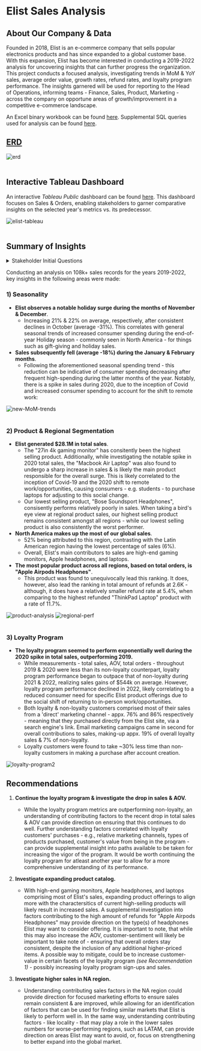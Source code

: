 # Elist Sales Analysis

## About Our Company & Data
Founded in 2018, Elist is an e-commerce company that sells popular electronics products and has since expanded to a global customer base. With this expansion, Elist has become interested in conducting a 2019-2022 analysis for uncovering insights that can further progress the organization. This project conducts a focused analysis, investigating trends in MoM & YoY sales, average order value, growth rates, refund rates, and loyalty program performance. The insights garnered will be used for reporting to the Head of Operations, informing teams - Finance, Sales, Product, Marketing - across the company on opportune areas of growth/improvement in a competitive e-commerce landscape.

An Excel binary workbook can be found [here](https://github.com/tseales/Elist-Sales-Analysis/blob/63f3f72027eed56ee4edcd3539571439e38cc00d/excel/Elist%20Analysis.xlsb). Supplemental SQL queries used for analysis can be found [here](https://github.com/tseales/Elist-Sales-Analysis/blob/26637fb84fc2e7795798d75111d2d524489c4226/sql/sql-analysis.sql).

## [ERD](https://github.com/tseales/Elist-Sales-Analysis/blob/63f3f72027eed56ee4edcd3539571439e38cc00d/sql/ERD.md)
![erd](https://github.com/user-attachments/assets/7058ad8d-2c50-439f-b5bf-3e5b26e39388)
</br></br>

## Interactive Tableau Dashboard
An interactive *Tableau Public* dashboard can be found [here](https://public.tableau.com/views/Elist/Dashboard2-horizontal?:language=en-US&:sid=&:redirect=auth&:display_count=n&:origin=viz_share_link). This dashboard focuses on Sales & Orders, enabling stakeholders to garner comparative insights on the selected year's metrics vs. its predecessor. 

![elist-tableau](https://github.com/user-attachments/assets/fff884c7-2f09-4096-b4d7-2936d03d3590)
</br></br>

## Summary of Insights
<details>
<summary>Stakeholder Initial Questions</summary>
  - What were the overall trends in sales during 2019-2022?</br>
  - What were our monthly and yearly growth rates?</br>
  - How is the new loyalty program performing? Should we keep using it?
</details>

Conducting an analysis on 108k+ sales records for the years 2019-2022, key insights in the following areas were made:
### 1) Seasonality
- **Elist observes a notable holiday surge during the months of November & December**.
  - Increasing 21% & 22% on average, respectively, after consistent declines in October (average -31%). This correlates with general seasonal trends of increased consumer spending during the end-of-year Holiday season - commonly seen in North America - for things such as gift-giving and holiday sales.
- **Sales subsequently fell (average -18%) during the January & February months**.
  - Following the aforementioned seasonal spending trend - this reduction can be indicative of consumer spending decreasing after frequent high-spending during the latter months of the year. Notably, there is a spike in sales during 2020, due to the inception of Covid and increased consumer spending to account for the shift to remote work:

![new-MoM-trends](https://github.com/user-attachments/assets/9abd1900-8804-4d46-98aa-ed11983c05f0)
</br></br>

### 2) Product & Regional Segmentation
- **Elist generated $28.1M in total sales**.
  - The "27in 4k gaming monitor" has consitently been the highest selling product. Additionally, while investigating the notable spike in 2020 total sales, the "Macbook Air Laptop" was also found to undergo a sharp increase in sales & is likely the main product responsible for the overall surge. This is likely correlated to the inception of Covid-19 and the 2020 shift to remote work/opportunities, causing consumers - e.g. students - to purchase laptops for adjusting to this social change.
  - Our lowest selling product, "Bose Soundsport Headphones", consisently performs relatively poorly in sales. When taking a bird's eye view at regional product sales, our highest selling product remains consistent amongst all regions - while our lowest selling product is also consistently the worst performer.
- **North America makes up the most of our global sales**.
  - 52% being attributed to this region, contrasting with the Latin American region having the lowest percentage of sales (6%).
  - Overall, Elist's main contributors to sales are high-end gaming monitors, Apple headphones, and laptops.
- **The most popular product across all regions, based on total orders, is "Apple Airpods Headphones"**.
  - This product was found to unequivocally lead this ranking. It does, however, also lead the ranking in total amount of refunds at 2.6K - although, it does have a relatively smaller refund rate at 5.4%, when comparing to the highest refunded "ThinkPad Laptop" product with a rate of 11.7%.

![product-analysis](https://github.com/user-attachments/assets/3825056c-cd17-4a4e-9f2b-ff773fee9c62)
![regional-perf](https://github.com/user-attachments/assets/dc6e07d7-95e8-4818-a318-0f3c16b60f55)
</br></br>

### 3) Loyalty Program
- **The loyalty program seemed to perform exponentially well during the 2020 spike in total sales, outperforming 2019.**
  - While measurements - total sales, AOV, total orders - throughout 2019 & 2020 were less than its non-loyalty counterpart, loyalty program performance began to outpace that of non-loyalty during 2021 & 2022, realizing sales gains of $544k on average. However, loyalty program performance declined in 2022, likely correlating to a reduced consumer need for specific Elist product offerings due to the social shift of returning to in-person work/opportunities.
  - Both loyalty & non-loyalty customers comprised most of their sales from a 'direct' marketing channel - appx. 76% and 86% respectively - meaning that they purchased directly from the Elist site, via a search engine's link. Email marketing campaigns came in second for overall contributions to sales, making-up appx. 19% of overall loyalty sales & 7% of non-loyalty.
  - Loyalty customers were found to take ~30% less time than non-loyalty customers in making a purchase after account creation.

![loyalty-program2](https://github.com/user-attachments/assets/a45b67b8-8420-4376-b3f3-ff77dcdea22b)

## Recommendations
1. **Continue the loyalty program & investigate the drop in sales & AOV.**
    - While the loyalty program metrics are outperforming non-loyalty, an understanding of contributing factors to the recent drop in total sales & AOV can provide direction on ensuring that this continues to do well. Further understanding factors correlated with loyalty customers' purchases - e.g., relative marketing channels, types of products purchased, customer's value from being in the program - can provide supplemental insight into paths available to be taken for increasing the vigor of the program. It would be worth continuing the loyalty program for atleast another year to allow for a more comprehensive understanding of its performance.

2. **Investigate expanding product catalog.**
    - With high-end gaming monitors, Apple headphones, and laptops comprising most of Elist's sales, expanding product offerings to align more with the charactersitics of current high-selling products will likely result in increased sales. A supplemental investigation into factors contributing to the high amount of refunds for "Apple Airpods Headphones" may provide direction on the type(s) of headphones Elist may want to consider offering. It is important to note, that while this may also increase the AOV, customer-sentiment will likely be important to take note of - ensuring that overall orders stay consistent, despite the inclusion of any additional higher-priced items. A possible way to mitigate, could be to increase customer-value in certain facets of the loyalty program *(see Recommendation 1)* - possibly increasing loyalty program sign-ups and sales. 

3. **Investigate higher sales in NA region.**
    - Understanding contributing sales factors in the NA region could provide direction for focused marketing efforts to ensure sales remain consistent & are improved, while allowing for an identification of factors that can be used for finding similar markets that Elist is likely to perform well in. In the same way, understanding contributing factors - like locality - that may play a role in the lower sales numbers for worse-performing regions, such as LATAM, can provide direction on areas Elist may want to avoid, or, focus on strengthening to better expand into the global market.
